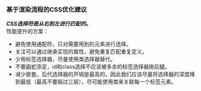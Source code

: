 ### 基于渲染流程的CSS优化建议  

***CSS选择符是从右到左进行匹配的。***  
性能提升的方案：  
* 避免使用通配符，只对需要用到的元素进行选择。  
* 关注可以通过继承实现的属性，避免重复匹配重复定义。  
* 少用标签选择器，尽量使用类选择器替代。  
* 不要画蛇添足，id和class选择不应该被多余的标签选择器拖后腿。  
* 减少嵌套。后代选择器的开销是最高的，因此我们应该尽量将选择器的深度降到最低（最高不要超过三层），尽可能使用类来关联每一个标签元素。  
